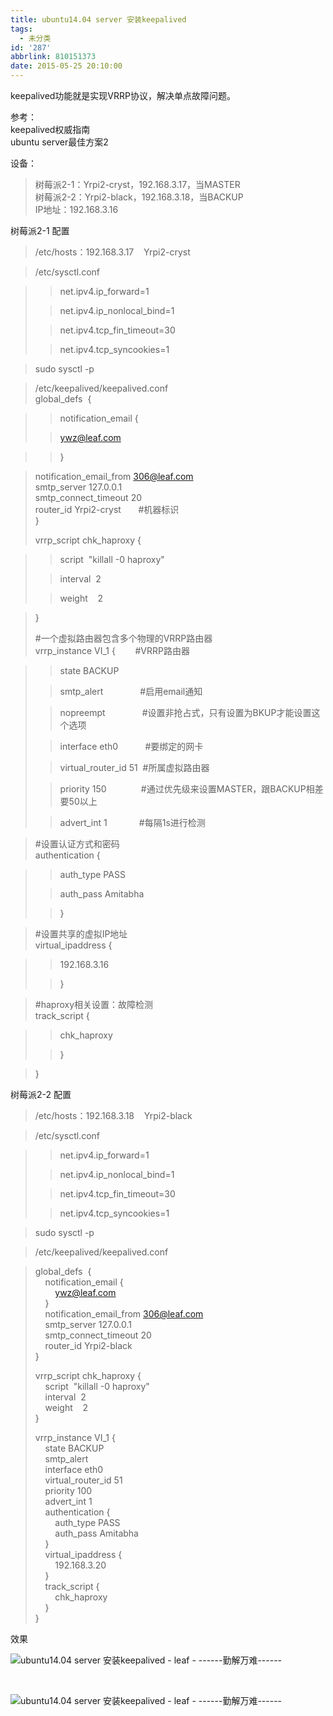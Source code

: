 ```yaml
---
title: ubuntu14.04 server 安装keepalived
tags:
  - 未分类
id: '287'
abbrlink: 810151373
date: 2015-05-25 20:10:00
---
```


keepalived功能就是实现VRRP协议，解决单点故障问题。

  

参考：  
keepalived权威指南  
ubuntu server最佳方案2  
  
设备：  

> 树莓派2-1：Yrpi2-cryst，192.168.3.17，当MASTER  
> 树莓派2-2：Yrpi2-black，192.168.3.18，当BACKUP  
> IP地址：192.168.3.16

  
树莓派2-1 配置  

> /etc/hosts：192.168.3.17    Yrpi2-cryst

>   

> /etc/sysctl.conf  

> > net.ipv4.ip\_forward=1
> 
> > net.ipv4.ip\_nonlocal\_bind=1
> 
> > net.ipv4.tcp\_fin\_timeout=30
> 
> > net.ipv4.tcp\_syncookies=1

> sudo sysctl -p

>   

> /etc/keepalived/keepalived.conf  
> global\_defs  {

> > notification\_email {
> 
> > ywz@leaf.com

> > }

> notification\_email\_from 306@leaf.com  
> smtp\_server 127.0.0.1  
> smtp\_connect\_timeout 20  
> router\_id Yrpi2-cryst       #机器标识  
> }  
>   
> vrrp\_script chk\_haproxy {

> > script  "killall -0 haproxy"
> 
> > interval  2
> 
> > weight    2

> }  
>   
> #一个虚拟路由器包含多个物理的VRRP路由器  
> vrrp\_instance VI\_1 {        #VRRP路由器

> > state BACKUP
> 
> > smtp\_alert               #启用email通知
> 
> > nopreempt               #设置非抢占式，只有设置为BKUP才能设置这个选项
> 
> > interface eth0           #要绑定的网卡
> 
> > virtual\_router\_id 51  #所属虚拟路由器
> 
> > priority 150              #通过优先级来设置MASTER，跟BACKUP相差要50以上
> 
> > advert\_int 1             #每隔1s进行检测

>   
> #设置认证方式和密码  
> authentication {

> > auth\_type PASS
> 
> > auth\_pass Amitabha
> 
> > }

>   
> #设置共享的虚拟IP地址  
> virtual\_ipaddress {

> > 192.168.3.16
> 
> > }

>   
> #haproxy相关设置：故障检测  
> track\_script {

> > chk\_haproxy
> 
> > }

> }

>   

树莓派2-2 配置  

> /etc/hosts：192.168.3.18    Yrpi2-black

>   
> /etc/sysctl.conf  

> > net.ipv4.ip\_forward=1
> 
> > net.ipv4.ip\_nonlocal\_bind=1
> 
> > net.ipv4.tcp\_fin\_timeout=30
> 
> > net.ipv4.tcp\_syncookies=1

> sudo sysctl -p

>   
> /etc/keepalived/keepalived.conf

> global\_defs  {  
>     notification\_email {  
>         ywz@leaf.com  
>     }  
>     notification\_email\_from 306@leaf.com  
>     smtp\_server 127.0.0.1  
>     smtp\_connect\_timeout 20  
>     router\_id Yrpi2-black  
> }  
>   
> vrrp\_script chk\_haproxy {  
>     script  "killall -0 haproxy"  
>     interval  2  
>     weight    2  
> }  
>   
> vrrp\_instance VI\_1 {  
>     state BACKUP  
>     smtp\_alert  
>     interface eth0  
>     virtual\_router\_id 51  
>     priority 100  
>     advert\_int 1  
>     authentication {  
>         auth\_type PASS  
>         auth\_pass Amitabha  
>     }  
>     virtual\_ipaddress {  
>         192.168.3.20  
>     }  
>     track\_script {  
>         chk\_haproxy  
>     }  
> }

  
  
效果  

![ubuntu14.04 server 安装keepalived - leaf - ------勤解万难------](http://img1.ph.126.net/jlfVjqg5EpRMYPOHRDgg1Q==/6630387168001870027.png "ubuntu14.04 server 安装keepalived - leaf - ------勤解万难------")

 

![ubuntu14.04 server 安装keepalived - leaf - ------勤解万难------](http://img2.ph.126.net/wLB5cRdbZZnQ8PuVnowjgw==/6630474029420464148.png "ubuntu14.04 server 安装keepalived - leaf - ------勤解万难------")
